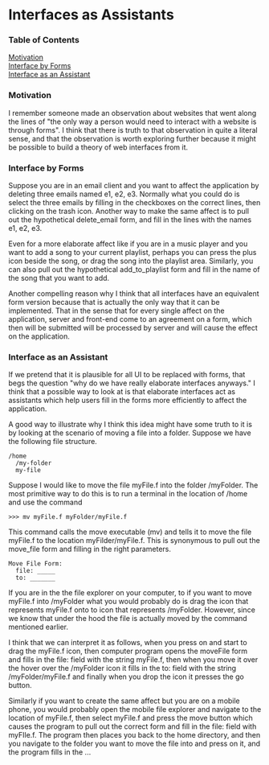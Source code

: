 # Interfaces as Assistants

### Table of Contents
[Motivation](#1)<br/>
[Interface by Forms](#2)<br/>
[Interface as an Assistant](#3)<br/>

### Motivation <span id='1'></span>

I remember someone made an observation about websites that went along the lines of "the only way a person
would need to interact with a website is through forms". I think that there is truth to that observation in
quite a literal sense, and that the observation is worth exploring further because it might be possible to
build a theory of web interfaces from it.

### Interface by Forms <span id='2'></span>

Suppose you are in an email client and you want to affect the application by deleting three emails named e1,
e2, e3. Normally what you could do is select the three emails by filling in the checkboxes on the correct
lines, then clicking on the trash icon. Another way to make the same affect is to pull out the hypothetical
delete_email form, and fill in the lines with the names e1, e2, e3.

Even for a more elaborate affect like if you are in a music player and you want to add a song to your current
playlist, perhaps you can press the plus icon beside the song, or drag the song into the playlist area.
Similarly, you can also pull out the hypothetical add_to_playlist form and fill in the name of the song that
you want to add.

Another compelling reason why I think that all interfaces have an equivalent form version because that is
actually the only way that it can be implemented. That in the sense that for every single affect on the
application, server and front-end come to an agreement on a form, which then will be submitted will be
processed by server and will cause the effect on the application.

### Interface as an Assistant <span id='3'></span>

If we pretend that it is plausible for all UI to be replaced with forms, that begs the question "why do we
have really elaborate interfaces anyways." I think that a possible way to look at is that elaborate
interfaces act as assistants which help users fill in the forms more efficiently to affect the application.

A good way to illustrate why I think this idea might have some truth to it is by looking at the scenario of
moving a file into a folder. Suppose we have the following file structure.

```
/home
  /my-folder
  my-file
```

Suppose I would like to move the file myFile.f into the folder /myFolder. The most primitive way to do this
is to run a terminal in the location of /home and use the command

```
>>> mv myFile.f myFolder/myFile.f
```

This command calls the move executable (mv) and tells it to move the file myFile.f to the location
myFilder/myFile.f. This is synonymous to pull out the move_file form and filling in the right parameters.

```
Move File Form:
  file: _____
  to: _______
```

If you are in the the file explorer on your computer, to if you want to move myFile.f into /myFolder what you
would probably do is drag the icon that represents myFile.f onto to icon that represents /myFolder. However,
since we know that under the hood the file is actually moved by the command mentioned earlier.

I think that we can interpret it as follows, when you press on and start to drag the myFile.f icon, then
computer program opens the moveFile form and fills in the file: field with the string myFile.f, then when
you move it over the hover over the /myFolder icon it fills in the to: field with the string
/myFolder/myFile.f and finally when you drop the icon it presses the go button.

Similarly if you want to create the same affect but you are on a mobile phone,  you would probably open the
mobile file explorer and navigate to the location of myFile.f, then select myFile.f and press the move button
which causes the program to pull out the correct form and fill in the file: field with myFIle.f. The program
then places you back to the home directory, and then you navigate to the folder you want to move the file
into and press on it, and the program fills in the ...
